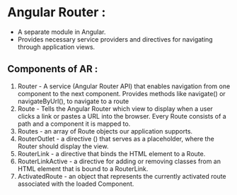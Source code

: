 # Angular Router :

- A separate module in Angular.
- Provides necessary service providers and directives for navigating through application views.

## Components of AR :

1. Router - A service (Angular Router API) that enables navigation from one component to the next component. Provides methods like navigate() or navigateByUrl(), to navigate to a route
2. Route - Tells the Angular Router which view to display when a user clicks a link or pastes a URL into the browser. Every Route consists of a path and a component it is mapped to.
3. Routes - an array of Route objects our application supports.
4. RouterOutlet - a directive (<router-outlet>) that serves as a placeholder, where the Router should display the view.
5. RouterLink - a directive that binds the HTML element to a Route.
6. RouterLinkActive - a directive for adding or removing classes from an HTML element that is bound to a RouterLink.
7. ActivatedRoute - an object that represents the currently activated route associated with the loaded Component.
